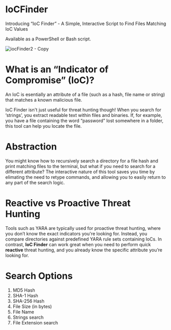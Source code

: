 # IoCFinder
Introducing “IoC Finder” - A Simple, Interactive Script to Find Files Matching IoC Values

Available as a PowerShell or Bash script.

![iocFinder2 - Copy](https://github.com/user-attachments/assets/52814f3f-36a3-4e39-9d49-c762ff611190)

# What is an “Indicator of Compromise” (IoC)?

An IoC is esentially an attribute of a file (such as a hash, file name or string) that matches a known malicious file.

IoC Finder isn't just useful for threat hunting though! When you search for ‘strings’, you extract readable text within files and binaries. If, for example, you have a file containing the word “password” lost somewhere in a folder, this tool can help you locate the file.

# Abstraction

You might know how to recursively search a directory for a file hash and print matching files to the terminal, but what if you need to search for a different attribute? The interactive nature of this tool saves you time by elimating the need to retype commands, and allowing you to easily return to any part of the search logic.

# Reactive vs Proactive Threat Hunting

Tools such as YARA are typically used for proactive threat hunting, where you don’t know the exact indicators you're looking for. Instead, you compare directories against predefined YARA rule sets containing IoCs. In contrast, **IoC Finder** can work great when you need to perform quick **reactive** threat hunting, and you already know the specific attribute you’re looking for.

# Search Options

1) MD5 Hash
2) SHA-1 Hash
3) SHA-256 Hash
4) File Size (in bytes)
5) File Name
6) Strings search
7) File Extension search
